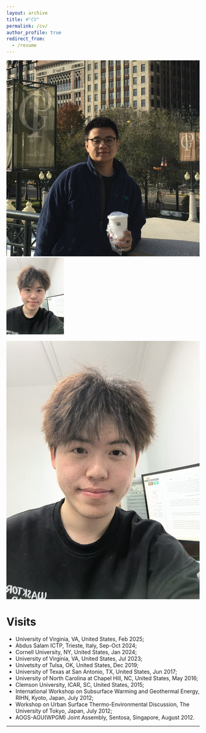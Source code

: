 ```yaml
---
layout: archive
title: #"CV"
permalink: /cv/
author_profile: true
redirect_from:
  - /resume
---
```


<img src="images/xz1.png" alt="Person's Name">
<img src="images/zw.jpg" alt="Zhengwang Chen" width="150" height="200" />  

![Zhengwang Chen](images/zw.jpg)

  
Visits
======

* University of Virginia, VA, United States, Feb 2025;
* Abdus Salam ICTP, Trieste, Italy, Sep-Oct 2024;
* Cornell University, NY, United States, Jan 2024;
* University of Virginia, VA, United States, Jul 2023;
* Univetsity of Tulsa, OK, United States, Dec 2019;
* University of Texas at San Antonio, TX, United States, Jun 2017;
* University of North Carolina at Chapel Hill, NC, United States, May 2016;
* Clemson University, ICAR, SC, United States, 2015;
* International Workshop on Subsurface Warming and Geothermal Energy, RIHN, Kyoto, Japan, July 2012;
* Workshop on Urban Surface Thermo-Environmental Discussion, The University of Tokyo, Japan, July 2012;
* AOGS-AGU(WPGM) Joint Assembly, Sentosa, Singapore, August 2012.

 


  
---

